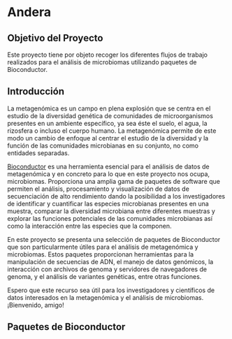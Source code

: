 # Andera

## Objetivo del Proyecto

Este proyecto tiene por objeto recoger los diferentes flujos de trabajo realizados para el análisis de microbiomas utilizando paquetes de Bioconductor.

## Introducción

La metagenómica es un campo en plena explosión que se centra en el estudio de la diversidad genética de comunidades de microorganismos presentes en un ambiente específico, ya sea éste el suelo, el agua, la rizosfera o incluso el cuerpo humano. La metagenómica permite de este modo un cambio de enfoque al centrar el estudio de la diversidad y la función de las comunidades microbianas en su conjunto, no como entidades separadas.

[Bioconductor](https://www.bioconductor.org/) es una herramienta esencial para el análisis de datos de metagenómica y en concreto para lo que en este proyecto nos ocupa, microbiomas. Proporciona una amplia gama de paquetes de software que permiten el análisis, procesamiento y visualización de datos de secuenciación de alto rendimiento dando la posibilidad a los investigadores de identificar y cuantificar las especies microbianas presentes en una muestra, comparar la diversidad microbiana entre diferentes muestras y explorar las funciones potenciales de las comunidades microbianas así como la interacción entre las especies que la componen.

En este proyecto se presenta una selección de paquetes de Bioconductor que son particularmente útiles para el análisis de metagenómica y microbiomas. Estos paquetes proporcionan herramientas para la manipulación de secuencias de ADN, el manejo de datos genómicos, la interacción con archivos de genoma y servidores de navegadores de genoma, y el análisis de variantes genéticas, entre otras funciones.

Espero que este recurso sea útil para los investigadores y científicos de datos interesados en la metagenómica y el análisis de microbiomas. ¡Bienvenido, amigo!

## Paquetes de Bioconductor